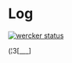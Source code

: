 # Log

[![wercker status](https://app.wercker.com/status/8aa356d4c409016bf7d46e6ceb26e10a/s/master "wercker status")](https://app.wercker.com/project/bykey/8aa356d4c409016bf7d46e6ceb26e10a)

(¦3[___]